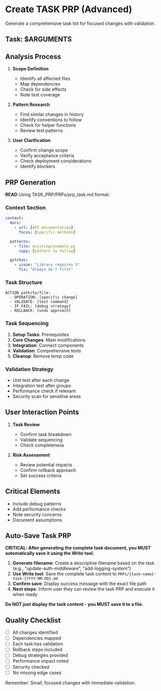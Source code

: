 # Create TASK PRP (Advanced)

Generate a comprehensive task list for focused changes with validation.

## Task: $ARGUMENTS

## Analysis Process

1. **Scope Definition**
   - Identify all affected files
   - Map dependencies
   - Check for side effects
   - Note test coverage

2. **Pattern Research**
   - Find similar changes in history
   - Identify conventions to follow
   - Check for helper functions
   - Review test patterns

3. **User Clarification**
   - Confirm change scope
   - Verify acceptance criteria
   - Check deployment considerations
   - Identify blockers

## PRP Generation

**READ**
Using TASK_PRP/PRPs/prp_task.md format:

### Context Section

```yaml
context:
  docs:
    - url: [API documentation]
      focus: [specific methods]

  patterns:
    - file: existing/example.py
      copy: [pattern to follow]

  gotchas:
    - issue: "Library requires X"
      fix: "Always do Y first"
```

### Task Structure

```
ACTION path/to/file:
  - OPERATION: [specific change]
  - VALIDATE: [test command]
  - IF_FAIL: [debug strategy]
  - ROLLBACK: [undo approach]
```

### Task Sequencing

1. **Setup Tasks**: Prerequisites
2. **Core Changes**: Main modifications
3. **Integration**: Connect components
4. **Validation**: Comprehensive tests
5. **Cleanup**: Remove temp code

### Validation Strategy

- Unit test after each change
- Integration test after groups
- Performance check if relevant
- Security scan for sensitive areas

## User Interaction Points

1. **Task Review**
   - Confirm task breakdown
   - Validate sequencing
   - Check completeness

2. **Risk Assessment**
   - Review potential impacts
   - Confirm rollback approach
   - Set success criteria

## Critical Elements

- Include debug patterns
- Add performance checks
- Note security concerns
- Document assumptions

## Auto-Save Task PRP

**CRITICAL: After generating the complete task document, you MUST automatically save it using the Write tool.**

1. **Generate filename**: Create a descriptive filename based on the task (e.g., "update-auth-middleware", "add-logging-system")
2. **Use Write tool**: Save the complete task content to `PRPs/{task-name}-task-{YYYY-MM-DD}.md`
3. **Confirm save**: Display success message with the exact file path
4. **Next steps**: Inform user they can review the task PRP and execute it when ready

**Do NOT just display the task content - you MUST save it to a file.**

## Quality Checklist

- [ ] All changes identified
- [ ] Dependencies mapped
- [ ] Each task has validation
- [ ] Rollback steps included
- [ ] Debug strategies provided
- [ ] Performance impact noted
- [ ] Security checked
- [ ] No missing edge cases

Remember: Small, focused changes with immediate validation.
